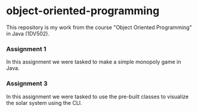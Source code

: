 # object-oriented-programming
This repository is my work from the course "Object Oriented Programming" in Java (1DV502).

### Assignment 1
In this assignment we were tasked to make a simple monopoly game in Java.


### Assignment 3
In this assignment we were tasked to use the pre-built classes to visualize the solar system using the CLI.
